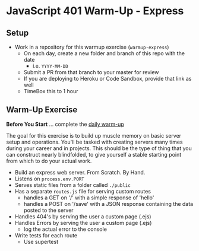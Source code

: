 # JavaScript 401 Warm-Up - Express

## Setup

- Work in a repository for this warmup exercise (`warmup-express`)
  - On each day, create a new folder and branch of this repo with the date
    - i.e. `YYYY-MM-DD`
  - Submit a PR from that branch to your master for review
  - If you are deploying to Heroku or Code Sandbox, provide that link as well
  - TimeBox this to 1 hour

## Warm-Up Exercise

**Before You Start** ... complete the [daily warm-up](../warmup-daily)

The goal for this exercise is to build up muscle memory on basic server setup and operations. You'll be tasked with creating servers many times during your career and in projects. This should be the type of thing that you can construct nearly blindfolded, to give yourself a stable starting point from which to do your actual work.

- Build an express web server. From Scratch. By Hand.
- Listens on `process.env.PORT`
- Serves static files from a folder called `./public`
- Has a separate `routes.js` file for serving custom routes
  - handles a GET on '/' with a simple response of 'hello'
  - handles a POST on '/save' with a JSON response containing the data posted to the server
- Handles 404's by serving the user a custom page (.ejs)
- Handles Errors by serving the user a custom page (.ejs)
  - log the actual error to the console
- Write tests for each route
  - Use supertest
